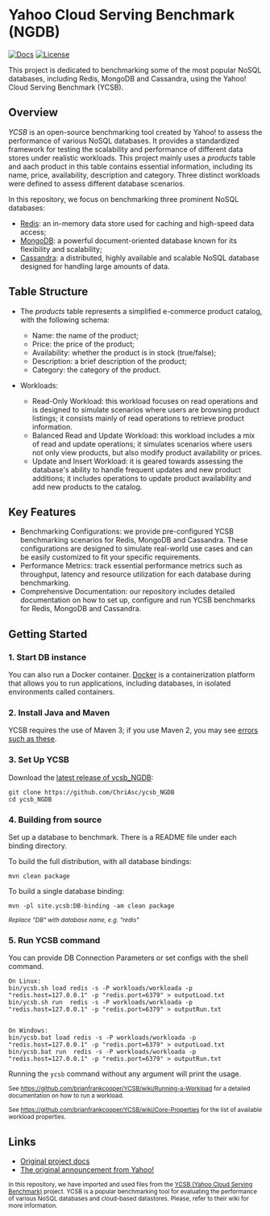 # Yahoo Cloud Serving Benchmark (NGDB)

[![Docs](https://img.shields.io/badge/docs-reference-blue.svg)](https://github.com/brianfrankcooper/YCSB/wiki)
[![License](https://img.shields.io/badge/license-Apache--2.0-green.svg)](https://github.com/ChriAsc/ycsb_NGDB/blob/main/LICENSE.txt)

This project is dedicated to benchmarking some of the most popular NoSQL databases, including Redis, MongoDB and Cassandra, using the Yahoo! Cloud Serving Benchmark (YCSB).


## Overview

*YCSB* is an open-source benchmarking tool created by Yahoo! to assess the performance of various NoSQL databases. It provides a standardized framework for testing the scalability and performance of different data stores under realistic workloads. This project mainly uses a *products* table and aach product in this table contains essential information, including its name, price, availability, description and category. Three distinct workloads were defined to assess different database scenarios.

In this repository, we focus on benchmarking three prominent NoSQL databases:
- [Redis](https://redis.io): an in-memory data store used for caching and high-speed data access;
- [MongoDB](https://www.mongodb.com): a powerful document-oriented database known for its flexibility and scalability;
- [Cassandra](https://cassandra.apache.org/_/index.html): a distributed, highly available and scalable NoSQL database designed for handling large amounts of data.


## Table Structure

- The *products* table represents a simplified e-commerce product catalog, with the following schema:
    - Name: the name of the product;
    - Price: the price of the product;
    - Availability: whether the product is in stock (true/false);
    - Description: a brief description of the product;
    - Category: the category of the product.

- Workloads:

    - Read-Only Workload: this workload focuses on read operations and is designed to simulate scenarios where users are browsing product listings; it consists mainly of read operations to retrieve product information.
    - Balanced Read and Update Workload: this workload includes a mix of read and update operations; it simulates scenarios where users not only view products, but also modify product availability or prices. 
    - Update and Insert Workload: it is geared towards assessing the database's ability to handle frequent updates and new product additions; it includes operations to update product availability and add new products to the catalog.

## Key Features

- Benchmarking Configurations: we provide pre-configured YCSB benchmarking scenarios for Redis, MongoDB and Cassandra. These configurations are designed to simulate real-world use cases and can be easily customized to fit your specific requirements.
- Performance Metrics: track essential performance metrics such as throughput, latency and resource utilization for each database during benchmarking.
- Comprehensive Documentation: our repository includes detailed documentation on how to set up, configure and run YCSB benchmarks for Redis, MongoDB and Cassandra.


## Getting Started

### 1. Start DB instance
You can also run a Docker container. [Docker](https://www.docker.com/) is a containerization platform that allows you to run applications, including databases, in isolated environments called containers. 

### 2. Install Java and Maven
YCSB requires the use of Maven 3; if you use Maven 2, you may see [errors such as these](https://github.com/brianfrankcooper/YCSB/issues/406).

### 3. Set Up YCSB
Download the [latest release of ycsb_NGDB](https://github.com/ChriAsc/ycsb_NGDB/releases):

    git clone https://github.com/ChriAsc/ycsb_NGDB
    cd ycsb_NGDB
    
    
### 4. Building from source
Set up a database to benchmark. There is a README file under each binding directory.

To build the full distribution, with all database bindings:

    mvn clean package

To build a single database binding:

    mvn -pl site.ycsb:DB-binding -am clean package
    
<sub>*Replace "DB" with database name, e.g. "redis"*</sub>

### 5. Run YCSB command
You can provide DB Connection Parameters or set configs with the shell command.

    On Linux:
    bin/ycsb.sh load redis -s -P workloads/workloada -p "redis.host=127.0.0.1" -p "redis.port=6379" > outputLoad.txt
    bin/ycsb.sh run  redis -s -P workloads/workloada -p "redis.host=127.0.0.1" -p "redis.port=6379" > outputRun.txt

    
    On Windows:
    bin/ycsb.bat load redis -s -P workloads/workloada -p "redis.host=127.0.0.1" -p "redis.port=6379" > outputLoad.txt
    bin/ycsb.bat run  redis -s -P workloads/workloada -p "redis.host=127.0.0.1" -p "redis.port=6379" > outputRun.txt

  Running the `ycsb` command without any argument will print the usage. 
   
  <sub>See https://github.com/brianfrankcooper/YCSB/wiki/Running-a-Workload for a detailed documentation on how to run a workload.</sub>
  
  <sub>See https://github.com/brianfrankcooper/YCSB/wiki/Core-Properties for the list of available workload properties.</sub>


Links
-----

* [Original project docs](https://github.com/brianfrankcooper/YCSB/wiki)
* [The original announcement from Yahoo!](https://labs.yahoo.com/news/yahoo-cloud-serving-benchmark/)

<sub>In this repository, we have imported and used files from the [YCSB (Yahoo Cloud Serving Benchmark)](https://github.com/brianfrankcooper/YCSB) project. YCSB is a popular benchmarking tool for evaluating the performance of various NoSQL databases and cloud-based datastores. Please, refer to their wiki for more information. </sub> 
